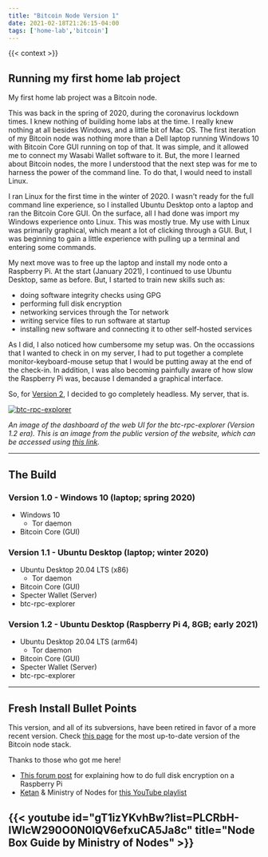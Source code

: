 ```yaml
---
title: "Bitcoin Node Version 1"
date: 2021-02-18T21:26:15-04:00
tags: ['home-lab','bitcoin']
---
```


{{< context >}}

## Running my first home lab project

My first home lab project was a Bitcoin node.

This was back in the spring of 2020, during the coronavirus lockdown times. I knew nothing of building home labs at the time. I really knew nothing at all besides Windows, and a little bit of Mac OS. The first iteration of my Bitcoin node was nothing more than a Dell laptop running Windows 10 with Bitcoin Core GUI running on top of that. It was simple, and it allowed me to connect my Wasabi Wallet software to it. But, the more I learned about Bitcoin nodes, the more I understood that the next step was for me to harness the power of the command line. To do that, I would need to install Linux.

I ran Linux for the first time in the winter of 2020. I wasn't ready for the full command line experience, so I installed Ubuntu Desktop onto a laptop and ran the Bitcoin Core GUI. On the surface, all I had done was import my Windows experience onto Linux. This was mostly true. My use with Linux was primarily graphical, which meant a lot of clicking through a GUI. But, I was beginning to gain a little experience with pulling up a terminal and entering some commands.

My next move was to free up the laptop and install my node onto a Raspberry Pi. At the start (January 2021), I continued to use Ubuntu Desktop, same as before. But, I started to train new skills such as:
- doing software integrity checks using GPG
- performing full disk encryption
- networking services through the Tor network
- writing service files to run software at startup
- installing new software and connecting it to other self-hosted services

As I did, I also noticed how cumbersome my setup was. On the occassions that I wanted to check in on my server, I had to put together a complete monitor-keyboard-mouse setup that I would be putting away at the end of the check-in. In addition, I was also becoming painfully aware of how slow the Raspberry Pi was, because I demanded a graphical interface.

So, for [Version 2](/home-lab/bitcoin/bitcoin-node-v2), I decided to go completely headless. My server, that is.

[![btc-rpc-explorer](/images/btc-rpc-explorer.png "btc-rpc-explorer Dashboard")](/images/btc-rpc-explorer.png)

*An image of the dashboard of the web UI for the btc-rpc-explorer (Version 1.2 era). This is an image from the public version of the website, which can be accessed using [this link](https://bitcoinexplorer.org/).*

---

## The Build

### Version 1.0 - Windows 10 (laptop; spring 2020)

- Windows 10
    - Tor daemon
- Bitcoin Core (GUI)

### Version 1.1 - Ubuntu Desktop (laptop; winter 2020)

- Ubuntu Desktop 20.04 LTS (x86)
    - Tor daemon
- Bitcoin Core (GUI)
- Specter Wallet (Server)
- btc-rpc-explorer

### Version 1.2 - Ubuntu Desktop (Raspberry Pi 4, 8GB; early 2021)

- Ubuntu Desktop 20.04 LTS (arm64)
    - Tor daemon
- Bitcoin Core (GUI)
- Specter Wallet (Server)
- btc-rpc-explorer

---

## Fresh Install Bullet Points

This version, and all of its subversions, have been retired in favor of a more recent version. Check [this page](/home-lab/bitcoin/) for the most up-to-date version of the Bitcoin node stack.


Thanks to those who got me here!

- [This forum post](https://askubuntu.com/questions/1287837/luks-disk-encryption-on-raspberry-pi-4-and-ubuntu-desktop-20-10) for explaining how to do full disk encryption on a Raspberry Pi
- [Ketan](https://k3tan.com) & Ministry of Nodes for [this YouTube playlist](https://www.youtube.com/playlist?list=PLCRbH-IWlcW290O0N0lQV6efxuCA5Ja8c)

## {{< youtube id="gT1izYKvhBw?list=PLCRbH-IWlcW290O0N0lQV6efxuCA5Ja8c" title="Node Box Guide by Ministry of Nodes" >}}

